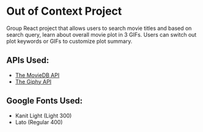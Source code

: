 # Out of Context Project

Group React project that allows users to search movie titles and based on search query, learn about overall movie plot in 3 GIFs. Users can switch out plot keywords or GIFs to customize plot summary. 

## APIs Used: 
- [The MovieDB API](https://developers.themoviedb.org/3/getting-started/introduction)
- [The Giphy API](https://developers.giphy.com/)

## Google Fonts Used: 
- Kanit Light (Light 300)
- Lato (Regular 400)
